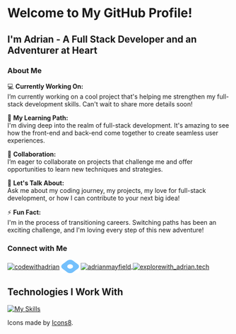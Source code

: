 # Welcome to My GitHub Profile!

## I'm Adrian - A Full Stack Developer and an Adventurer at Heart

### About Me

💻 **Currently Working On:**  
I’m currently working on a cool project that's helping me strengthen my full-stack development skills. Can't wait to share more details soon!

🌱 **My Learning Path:**  
I'm diving deep into the realm of full-stack development. It's amazing to see how the front-end and back-end come together to create seamless user experiences.

👯 **Collaboration:**  
I’m eager to collaborate on projects that challenge me and offer opportunities to learn new techniques and strategies.

💬 **Let's Talk About:**  
Ask me about my coding journey, my projects, my love for full-stack development, or how I can contribute to your next big idea!

⚡ **Fun Fact:**  
I'm in the process of transitioning careers. Switching paths has been an exciting challenge, and I'm loving every step of this new adventure!

### Connect with Me

<p align="left">
  <a href="https://twitter.com/codewithadrian" target="blank"><img align="center" src="https://raw.githubusercontent.com/rahuldkjain/github-profile-readme-generator/master/src/images/icons/Social/twitter.svg" alt="codewithadrian" height="30" width="40" /></a>
  <a href="https://hashnode.com/@codewithadrian" target="blank"><img align="center" src="https://raw.githubusercontent.com/amay0808/amay0808/main/hashnode_icon_blue.svg" alt="@codewithadrian" height="30" width="40" /></a>
  <a href="https://www.linkedin.com/in/adrianmayfield/" target="blank"><img align="center" src="https://raw.githubusercontent.com/rahuldkjain/github-profile-readme-generator/master/src/images/icons/Social/linked-in-alt.svg" alt="adrianmayfield" height="30" width="40" />
  <a href="https://www.instagram.com/explorewith_adrian.tech/" target="blank"><img align="center" src="https://upload.wikimedia.org/wikipedia/commons/thumb/a/a5/Instagram_icon.png/1024px-Instagram_icon.png" alt="explorewith_adrian.tech" height="30" width="30" /></a>
</p>


## Technologies I Work With


[![My Skills](https://skillicons.dev/icons?i=js,react,html,css,figma,nodejs,express,mongodb,python)](https://skillicons.dev)


Icons made by [Icons8](https://www.icons8.com).






